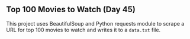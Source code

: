 ## Top 100 Movies to Watch (Day 45)
This project uses BeautifulSoup and Python requests module to scrape a URL for top 100 movies to watch and writes it to a `data.txt` file.

